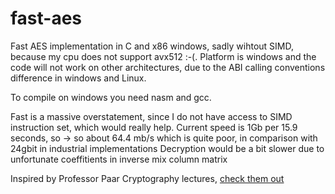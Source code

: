 # fast-aes
Fast AES implementation in C and x86 windows, sadly wihtout SIMD, because my cpu does not support avx512 :-(.
Platform is windows and the code will not work on other architectures, due to the ABI calling conventions difference in windows and Linux.

To compile on windows you need nasm and gcc.

Fast is a massive overstatement, since I do not have access to SIMD instruction set, which would really help. 
Current speed is 1Gb per 15.9 seconds, so -> so about 64.4 mb/s which is quite poor, in comparison with 24gbit in industrial implementations
Decryption would be a bit slower due to unfortunate coeffitients in inverse mix column matrix

Inspired by Professor Paar Cryptography lectures, [check them out](https://www.youtube.com/@introductiontocryptography4223)
